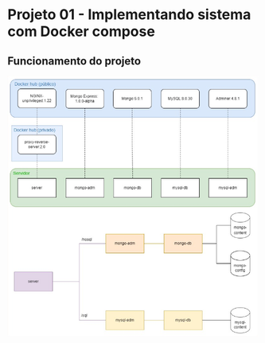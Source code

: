 # Projeto 01 - Implementando sistema com Docker compose

## Funcionamento do projeto

![img](pr-server/html/system.jpg)